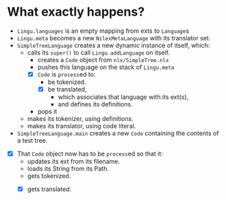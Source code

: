 # What exactly happens?

- `Lingu.languages` is an empty mapping from exts to `Language`s
- `Lingu.meta` becomes a new `NilexMetaLanguage` with its translator set.
- `SimpleTreeLanguage` creates a new dynamic instance of itself, which:
  - calls its `super()` to call `Lingu.addLanguage` on itself.
    - creates a `Code` object from `nlx/SimpleTree.nlx`
    - pushes this language on the stack of `Lingu.meta`
    - [x] `Code` is `process`ed to:
      - be tokenized.
      - [x] be translated,
        - which associates that language with its ext(s),
        - and defines its definitions.
    - pops it
  - makes its tokenizer, using definitions.
  - makes its translator, using code literal.
- `SimpleTreeLanguage.main` creates a new `Code` containing the contents of a test tree.
- [x] That `Code` object now has to be `process`ed so that it:
  - updates its ext from its filename.
  - loads its String from its Path.
  - gets tokenized.
  - [x] gets translated.

